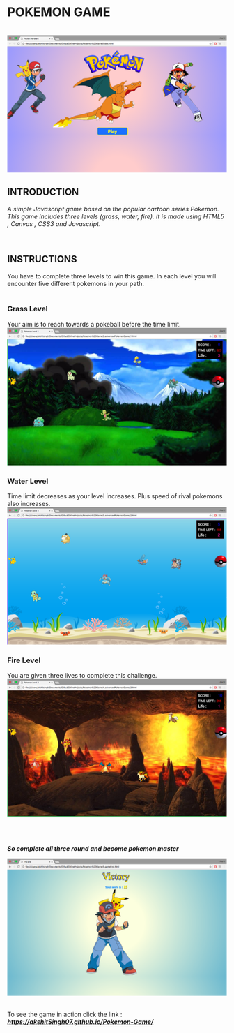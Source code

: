 # POKEMON GAME
<br>

<img  src = "https://github.com/akshitSingh07/Pokemon-Game/blob/master/Levels/start.png" />

<br>

## INTRODUCTION
*A simple Javascript game based on the popular cartoon series Pokemon. This game includes three levels (grass, water, fire).
It is made using HTML5 , Canvas , CSS3 and Javascript.*

<br>

## INSTRUCTIONS

You have to complete three levels to win this game. In each level you will encounter five different pokemons in your path.   
<br>
### Grass Level

Your aim is to reach towards a pokeball before the time limit.
<img  src = "https://github.com/akshitSingh07/Pokemon-Game/blob/master/Levels/Grass Level.png" />
<br>
### Water Level

Time limit decreases as your level increases. Plus speed of rival pokemons also increases.
<img  src = "https://github.com/akshitSingh07/Pokemon-Game/blob/master/Levels/Water Level.png" />
<br>
### Fire Level
You are given three lives to complete this challenge.
<img  src = "https://github.com/akshitSingh07/Pokemon-Game/blob/master/Levels/Fire Level.png" />

<br>
<br>

**_So complete all three round and become pokemon master_**

<img  src = "https://github.com/akshitSingh07/Pokemon-Game/blob/master/Levels/Victory.png" />


<br>
<br>

To see the game in action click the link :  **_https://akshitSingh07.github.io/Pokemon-Game/_**
